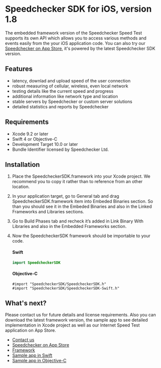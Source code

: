 # Speedchecker SDK for iOS, version 1.8

The embedded framework version of the Speedchecker Speed Test supports its own API which allows you to access various methods and events easily from the your iOS application code. You can also try our  [Speedchecker on App Store](https://itunes.apple.com/app/id658790195), it's powered by the latest Speedchecker SDK version.

## Features
- latency, downlad and upload speed of the user connection
- robust measuring of cellular, wireless, even local network
- testing details like the current speed and progress
- additional information like network type and location
- stable servers by Speedchecker or custom server solutions
- detailed statistics and reports by Speedchecker

## Requirements
  - Xcode 9.2 or later
  - Swift 4 or Objective-C
  - Development Target 10.0 or later
  - Bundle Identifier licensed by Speedchecker Ltd.

## Installation
1. Place the SpeedcheckerSDK.framework into your Xcode project. We recommend you to copy it rather than to reference from an other location.
2. In your application target, go to General tab and drag SpeedcheckerSDK.framework item into Embeded Binaries section. So than you should see it in the Embeded Binaries and also in the Linked Frameworks and Libraries sections. 
3. Go to Build Phases tab and recheck it’s added in Link Binary With Libraries and also in the Embedded Frameworks section.
4. Now the SpeedcheckerSDK framework should be importable to your code.
	#### Swift
    ```swift
    import SpeedcheckerSDK
    ```
    
    #### Objective-C
    ```objc
    #import "SpeedcheckerSDK/SpeedcheckerSDK.h"
    #import "SpeedcheckerSDK/SpeedcheckerSDK-Swift.h"
    ```

## What's next?
Please contact us for future details and license requirements. Also you can download the latest framework version, the sample app to see detailed implementation in Xcode project as well as our Internet Speed Test application on App Store.
- [Contact us](http://www.speedchecker.xyz/contact-us.html)
- [Speedchecker on App Store](https://itunes.apple.com/app/id658790195)
- [Framework](https://github.com/speedchecker/speedchecker-sdk-ios/tree/master/Framework/SpeedcheckerSDK.framework)
- [Sample app in Swift](https://github.com/speedchecker/speedchecker-sdk-ios/tree/master/Sample%20in%20Objective-C)
- [Sample app in Objective-C](https://github.com/speedchecker/speedchecker-sdk-ios/tree/master/Sample%20in%20Swift)
